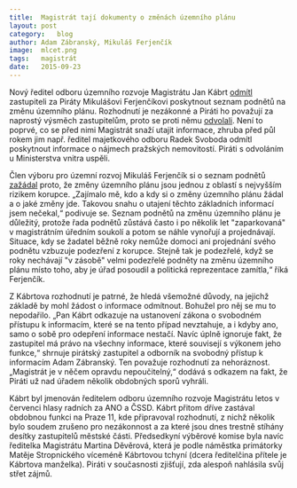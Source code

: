 ```yaml
---
title:	Magistrát tají dokumenty o změnách územního plánu
layout:	post
category:	blog
author:	Adam Zábranský, Mikuláš Ferjenčík
image:	mlcet.png
tags:	magistrát
date:	2015-09-23
---
```


Nový ředitel odboru územního rozvoje Magistrátu Jan Kábrt [odmítl](https://github.com/pirati-cz/KlubPraha/blob/master/spisy/2015/130-tabulka-podnetu/2-odmitnuti/odmitnuti.pdf) zastupiteli za Piráty Mikulášovi Ferjenčíkovi poskytnout seznam podnětů na změnu územního plánu. Rozhodnutí je nezákonné a Piráti ho považují za naprostý výsměch zastupitelům, proto se proti němu [odvolali](https://github.com/pirati-cz/KlubPraha/blob/master/spisy/2015/130-tabulka-podnetu/3-odvolani/main.pdf). Není to poprvé, co se před nimi Magistrát snaží utajit informace, zhruba před půl rokem jim např. ředitel majetkového odboru Radek Svoboda odmítl poskytnout informace o nájmech pražských nemovitostí. Piráti s odvoláním u Ministerstva vnitra uspěli.

Člen výboru pro územní rozvoj Mikuláš Ferjenčík si o seznam podnětů [zažádal](https://github.com/pirati-cz/KlubPraha/blob/master/spisy/2015/130-tabulka-podnetu/1-zadost/main.pdf) proto, že změny územního plánu jsou jednou z oblastí s nejvyšším rizikem korupce. „Zajímalo mě, kdo a kdy si o změny územního plánu žádal a o jaké změny jde. Takovou snahu o utajení těchto základních informací jsem nečekal,“ podivuje se. Seznam podnětů na změnu územního plánu je důležitý, protože řada podnětů zůstává často i po několik let "zaparkovaná" v magistrátním úředním soukolí a potom se náhle vynořují a projednávají. Situace, kdy se žadatel běžně roky nemůže domoci ani projednání svého podnětu vzbuzuje podezření z korupce. Stejně tak je podezřelé, když se roky nechávají "v zásobě" velmi podezřelé podněty na změnu územního plánu místo toho, aby je úřad posoudil a politická reprezentace zamítla,“ říká Ferjenčík. 

Z Kábrtova rozhodnutí je patrné, že hledá všemožné důvody, na jejichž základě by mohl žádost o informace odmítnout. Bohužel pro něj se mu to nepodařilo. „Pan Kábrt odkazuje na ustanovení zákona o svobodném přístupu k informacím, které se na tento případ nevztahuje, a i kdyby ano, samo o sobě pro odepření informace nestačí. Navíc úplně ignoruje fakt, že zastupitel má právo na všechny informace, které souvisejí s výkonem jeho funkce,“ shrnuje pirátský zastupitel a odborník na svobodný přístup k informacím Adam Zábranský. Ten považuje rozhodnutí za nehoráznost. „Magistrát je v něčem opravdu nepoučitelný,“ dodává s odkazem na fakt, že Piráti už nad úřadem několik obdobných sporů vyhráli.

Kábrt byl jmenován ředitelem odboru územního rozvoje Magistrátu letos v červenci hlasy radních za ANO a ČSSD. Kábrt přitom dříve zastával obdobnou funkci na Praze 11, kde připravoval rozhodnutí, z nichž několik bylo soudem zrušeno pro nezákonnost a za které jsou dnes trestně stíhány desítky zastupitelů městské části. Předsedkyní výběrové komise byla navíc ředitelka Magistrátu Martina Děvěrová, která je podle náměstka primátorky Matěje Stropnického víceméně Kábrtovou tchyní (dcera ředitelčina přítele je Kábrtova manželka). Piráti v současnosti zjišťují, zda alespoň nahlásila svůj střet zájmů.



